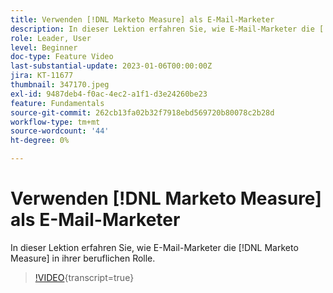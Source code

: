 ```yaml
---
title: Verwenden [!DNL Marketo Measure] als E-Mail-Marketer
description: In dieser Lektion erfahren Sie, wie E-Mail-Marketer die [!DNL Marketo Measure] in ihrer beruflichen Rolle.
role: Leader, User
level: Beginner
doc-type: Feature Video
last-substantial-update: 2023-01-06T00:00:00Z
jira: KT-11677
thumbnail: 347170.jpeg
exl-id: 9487deb4-f0ac-4ec2-a1f1-d3e24260be23
feature: Fundamentals
source-git-commit: 262cb13fa02b32f7918ebd569720b80078c2b28d
workflow-type: tm+mt
source-wordcount: '44'
ht-degree: 0%

---
```


# Verwenden [!DNL Marketo Measure] als E-Mail-Marketer

In dieser Lektion erfahren Sie, wie E-Mail-Marketer die [!DNL Marketo Measure] in ihrer beruflichen Rolle.

>[!VIDEO](https://video.tv.adobe.com/v/347170/?learn=on){transcript=true}
